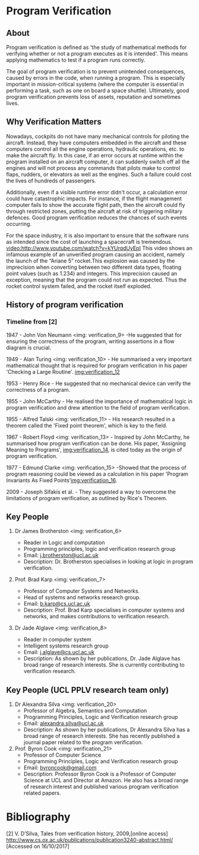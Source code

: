 # Program Verification

## About
Program verification is defined as 'the study of mathematical methods for verifying whether or not a program executes as it is intended'. This means applying mathematics to test if a program runs correctly. 

The goal of program verification is to prevent unintended consequences, caused by errors in the code, when running a program. This is especially important in mission-critical systems (where the computer is essential in performing a task, such as one on board a space shuttle). Ultimately, good program verification prevents loss of assets, reputation and sometimes lives. 

## Why Verification Matters
Nowadays, cockpits do not have many mechanical controls for piloting the aircraft. Instead, they have computers embedded in the aircraft and these computers control all the engine operations, hydraulic operations, etc. to make the aircraft fly. In this case, if an error occurs at runtime within the program installed on an aircraft computer, it can suddenly switch off all the engines and will not process any commands that pilots make to control flaps, rudders, or elevators as well as the engines. Such a failure could cost the lives of hundreds of passengers.

Additionally, even if a visible runtime error didn't occur, a calculation error could have catastrophic impacts. For instance, if the flight management computer fails to show the accurate flight path, then the aircraft could fly through restricted zones, putting the aircraft at risk of triggering military defences. Good program verification reduces the chances of such events occurring.

For the space industry, it is also important to ensure that the software runs as intended since the cost of launching a spacecraft is tremendous. 
<video:http://www.youtube.com/watch?v=kYUrqdUyEpI>
This video shows an infamous example of an unverified program causing an accident, namely the launch of the “Ariane 5” rocket.This explosion was caused by the imprecision when converting between two different data types, floating point values (such as 1.234) and integers. This imprecision caused an exception, meaning that the program could not run as expected. Thus the rocket control system failed, and the rocket itself exploded.

## History of program verification
### Timeline from [2]
1947 - John Von Neumann <img: verification_9> -He suggested that for ensuring the correctness of the program, writing assertions in a flow diagram is crucial.

1949 - Alan Turing <img: verification_10> - He summarised a very important mathematical thought that is required for program verification in his paper 'Checking a Large Routine'. <img:verification_12>

1953 - Henry Rice - He suggested that no mechanical device can verify the correctness of a program.

1955 - John McCarthy - He realised the importance of mathematical logic in program verification and drew attention to the field of program verification.

1955 - Alfred Talski <img: verification_11> - His research resulted in a theorem called the 'Fixed point theorem', which is key to the field.

1967 - Robert Floyd <img: verification_13> - Inspired by John McCarthy, he summarised how program verification can be done. His paper, 'Assigning Meaning to Programs', <img:verification_14>, is cited today as the origin of program verification.

1977 - Edmund Clarke <img: verification_15> -Showed that the process of program reasoning could be viewed as a calculation in his paper 'Program Invariants As Fixed Points'<img:verification_16>.
 
2009 - Joseph Sifakis et al. - They suggested a way to overcome the limitations of program verification, as outlined by Rice's Theorem.
 
## Key People
1. Dr James Brotherston
<img: verification_6>
   - Reader in Logic and computation
   - Programming principles, logic and verification research group
   - Email: j.brotherston@ucl.ac.uk  
   - Description: Dr. Brotherston specialises in looking at logic in program verification.
2. Prof. Brad Karp
<img: verification_7>
   - Professor of Computer Systems and Networks.
   - Head of systems and networks research group.
   - Email: b.karp@cs.ucl.ac.uk
   - Description: Prof. Brad Karp specialises in computer systems and networks, and makes contributions to verification research.
   
3. Dr Jade Alglave
<img: verification_8>
   -  Reader in computer system
   -  Intelligent systems research group
   -  Email: j.alglave@cs.ucl.ac.uk
   -  Description: As shown by her publications, Dr. Jade Alglave has broad range of research interests. She is currently contributing to verification research.


## Key People (UCL PPLV research team only)
1. Dr Alexandra Silva
<img: verification_20>
   -  Professor of Algebra, Semantics and Computation
   -  Programming Principles, Logic and Verification research group
   -  Email: alexandra.silva@ucl.ac.uk
   -  Description: As shown by her publications, Dr Alexandra Silva has a broad range of research interests. She has recently published a journal paper related to the program verification.
2. Prof. Byron Cook
<img: verification_21>
   -  Professor of Computer Science
   -  Programming Principles, Logic and Verification research group
   -  Email: byroncook@gmail.com
   -  Description: Professor Byron Cook is a Professor of Computer Science at UCL and Director at Amazon. He also has a broad range of research interest and published various program verification related papers.
   
# Bibliography
[2] V. D’Silva, Tales from verification history, 2009,[online access] http://www.cs.ox.ac.uk/publications/publication3240-abstract.html/  [Accessed on 16/10/2017]
